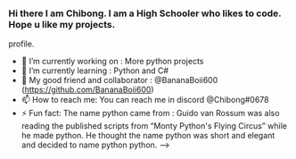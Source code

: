### Hi there I am Chibong. I am a High Schooler who likes to code. Hope u like my projects.

profile.

- 🔭 I’m currently working on : More python projects
- 🌱 I’m currently learning : Python and C#
- 👯 My good friend and collaborator : @BananaBoii600 (https://github.com/BananaBoii600) 
- 📫 How to reach me: You can reach me in discord @Chibong#0678
- ⚡ Fun fact: The name python came from : Guido van Rossum was also reading the published scripts from “Monty Python's Flying Circus” while he made python. He thought the name python was short and elegant and decided to name python python.
-->
